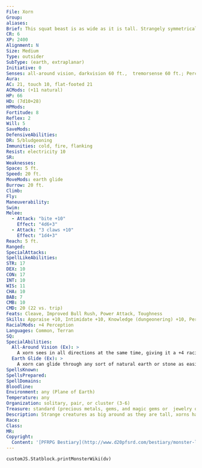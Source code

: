 ```yaml
---
File: Xorn
Group: 
aliases: 
Brief: This squat beast is as wide as it is tall. Strangely symmetrical, it has three arms, three legs, three eyes, and one huge mouth.
CR: 6
XP: 2400
Alignment: N
Size: Medium
Type: outsider
SubType: (earth, extraplanar)
Initiative: 0
Senses: all-around vision, darkvision 60 ft.,  tremorsense 60 ft.; Perception +14
Aura: 
AC: 21, touch 10, flat-footed 21
ACMods: (+11 natural)
HP: 66
HD: (7d10+28)
HPMods: 
Fortitude: 8
Reflex: 2
Will: 5
SaveMods: 
DefensiveAbilities: 
DR: 5/bludgeoning
Immunities: cold, fire, flanking
Resist: electricity 10
SR: 
Weaknesses: 
Space: 5 ft.
Speed: 20 ft.
MoveMods: earth glide
Burrow: 20 ft.
Climb: 
Fly: 
Maneuverability: 
Swim: 
Melee: 
  - Attack: "bite +10"
    Effect: "4d6+3"
  - Attack: "3 claws +10"
    Effect: "1d4+3"
Reach: 5 ft.
Ranged: 
SpecialAttacks: 
SpellLikeAbilities: 
STR: 17
DEX: 10
CON: 17
INT: 10
WIS: 11
CHA: 10
BAB: 7
CMB: 10
CMD: 20 (22 vs. trip)
Feats: Cleave, Improved Bull Rush, Power Attack, Toughness
Skills: Appraise +10, Intimidate +10, Knowledge (dungeonering) +10, Perception +14, Stealth +10, Survival +10
RacialMods: +4 Perception
Languages: Common, Terran
SQ: 
SpecialAbilities:
  All-Around Vision (Ex): >
    A xorn sees in all directions at the same time, giving it a +4 racial bonus on Perception checks. A xorn cannot be flanked.
  Earth Glide (Ex): >
    A xorn can glide through any sort of natural earth or stone as easily as a fish swims through water. Its burrowing leaves no sign of its passage nor hint at its presence to creatures that don't possess tremorsense. A move earth spell cast on an area containing a xorn moves the xorn back 30 feet, stunning the creature for 1 round unless it succeeds on a DC 15 Fortitude save.
SpellsKnown: 
SpellsPrepared: 
SpellDomains: 
Bloodline: 
Environment: any (Plane of Earth)
Temperature: any
Organization: solitary, pair, or cluster (3-6)
Treasure: standard (precious metals, gems, and magic gems or  jewelry only)
Description: Strange creatures as big around as they are tall, xorns have little interest in natives of the Material Plane- except for the gems and precious metals they might be carrying. Lurking beneath the surface for what might seem long stretches of time to humans, a xorn might wait months, even years, for the right treat to come along, assaulting the being carrying its favorite meal, such as a certain gemstone or the right sort of silver.  Adventurers who frequent regions inhabited by xorns often carry with them small chunks of raw ore or relatively inexpensive gemstones or crystals to use as bribes. While the price of a gemstone or piece of metal is often in direct proportion to the object's flavor and desirability as a meal, most xorns are quite gluttonous and prefer quantity over quality when it comes to food Treasure found carried by a xorn or stashed in its lair amounts to little more than snacks set aside for another day. An offering of a particularly delicious (and expensive) jewel or piece of precious metal can swiftly secure a xorn's temporary allegiance. Since xorns can swim through solid rock with ease, they make excellent guides in underground regions.  Xorns grow in size as they age. The youngest xorns are approximately 3 feet in size, and can be represented by applying the young simple template to the statistics presented here. The most commonly encountered xorns are about 5 feet tall (and wide), while the largest are 8 feet or more and weigh upward of 9,000 pounds. These elder xorns are giant advanced xorns, but some even greater xorns exist as well, with upward of 15 Hit Dice.  Often, an elder xorn possesses class levels as well.  These creatures are generally leaders, heroes, or even outcasts or villains in xorn society. A classed elder xorn typically has levels in barbarian or rogue.  Xorns aren't particularly religious, but those who do have deep faith are typically druids (though such xorns rarely, if ever, take animal companions, as such followers cannot follow through solid rock, and instead choose to take the Earth domain). Xorn bards and sorcerers are not unheard of either, with bards favoring Perform (sing) as their focus, and sorcerers almost invariably having the Elemental (earth) bloodline.
Race: 
Class: 
MR: 
Copyright:
  Content: '[PFRPG Bestiary](http://www.d20pfsrd.com/bestiary/monster-listings/outsiders/xorn)'
---
```

```dataviewjs
customJS.Statblock.printMonsterWiki(dv)
```
